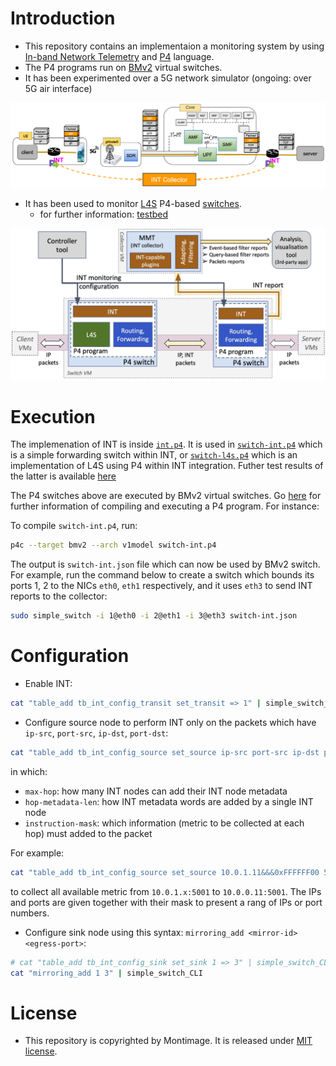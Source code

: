 # Introduction

- This repository contains an implementaion a monitoring system by using [In-band Network Telemetry](https://p4.org/p4-spec/docs/INT_v2_1.pdf) and [P4](https://p4.org) language.
- The P4 programs run on [BMv2](https://github.com/p4lang/behavioral-model) virtual switches.
- It has been experimented over a 5G network simulator (ongoing: over 5G air interface)

<img src=img/monitoring-5g.png width=600px>

- It has been used to monitor [L4S](https://datatracker.ietf.org/doc/draft-ietf-tsvwg-l4s-arch) P4-based [switches](https://ieeexplore.ieee.org/document/9631539).
   - for further information: [testbed](https://github.com/mosaico-anr/p4-int-l4s/tree/main/testbed)

<img src=img/monitoring-l4s.jpg width=600px>

# Execution

The implemenation of INT is inside [`int.p4`](p4/int.p4). It is used in [`switch-int.p4`](p4/switch-int.p4) which is a simple forwarding switch within INT, or [`switch-l4s.p4`](p4/switch-l4s.p4) which is an implementation of L4S using P4 within INT integration. Futher test results of the latter is available [here](https://github.com/mosaico-anr/p4-int-l4s)

The P4 switches above are executed by BMv2 virtual switches. Go [here](https://github.com/p4lang/behavioral-model) for further information of compiling and executing a P4 program. For instance:

To compile `switch-int.p4`, run:

```bash
p4c --target bmv2 --arch v1model switch-int.p4
```

The output is `switch-int.json` file which can now be used by BMv2 switch. For example, run the command below to create a switch which bounds its ports 1, 2 to the NICs `eth0`, `eth1` respectively, and it uses `eth3` to send INT reports to the collector:

```bash
sudo simple_switch -i 1@eth0 -i 2@eth1 -i 3@eth3 switch-int.json
```


# Configuration

- Enable INT:
  
```bash
cat "table_add tb_int_config_transit set_transit => 1" | simple_switch_CLI
```

- Configure source node to perform INT only on the packets which have `ip-src`, `port-src`, `ip-dst`, `port-dst`:
  
```bash
cat "table_add tb_int_config_source set_source ip-src port-src ip-dst port-dst => max-hop hop-metadata-length instruction-mask
```

in which:
   + `max-hop`:  how many INT nodes can add their INT node metadata
   + `hop-metadata-len`: how INT metadata words are added by a single INT node
   + `instruction-mask`: which information (metric to be collected at each hop) must added to the packet

For example:

```bash
cat "table_add tb_int_config_source set_source 10.0.1.11&&&0xFFFFFF00 5001&&&0x0000 10.0.0.11&&&0xFFFFFFFF 5001&&&0x0000 => 4 10 0xFFFF" | simple_switch_CLI
```
to collect all available metric from `10.0.1.x:5001` to `10.0.0.11:5001`. The IPs and ports are given together with their mask to present a rang of IPs or port numbers.

- Configure sink node using this syntax: `mirroring_add <mirror-id> <egress-port>`:

```bash
# cat "table_add tb_int_config_sink set_sink 1 => 3" | simple_switch_CLI
cat "mirroring_add 1 3" | simple_switch_CLI
```


# License

- This repository is copyrighted by Montimage. It is released under [MIT license](./LICENSE).

